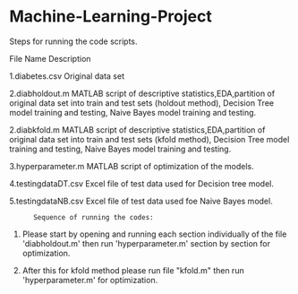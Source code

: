 # Machine-Learning-Project

Steps for running the code scripts.


File Name	  	       Description

1.diabetes.csv            Original data set

2.diabholdout.m           MATLAB script of descriptive statistics,EDA,partition of original data 
		          set into train and test sets (holdout method), Decision Tree model training
                          and testing, Naive Bayes model training and testing.

2.diabkfold.m             MATLAB script of descriptive statistics,EDA,partition of original data 
		          set into train and test sets (kfold method), Decision Tree model training
                          and testing, Naive Bayes model training and testing.   

3.hyperparameter.m        MATLAB script of optimization of the models.

4.testingdataDT.csv       Excel file of test data used for Decision tree model.

5.testingdataNB.csv       Excel file of test data used foe Naive Bayes model.


          Sequence of running the codes:

1. Please start by opening and running each section individually of the file 'diabholdout.m' then run 'hyperparameter.m'
   section by section for optimization.

2. After this for kfold method please run file "kfold.m" then run 'hyperparameter.m' for optimization.

